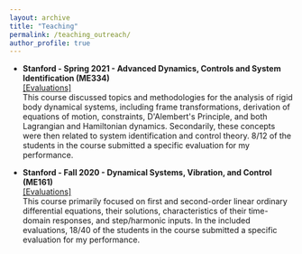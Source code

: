 ```yaml
---
layout: archive
title: "Teaching"
permalink: /teaching_outreach/
author_profile: true
---
```


<style>
  .boxed {
    color: black;
    border: 3px solid black;
    margin: 0px auto;
    padding: 10px;
    border-radius: 10px;
  }
</style>

- **Stanford - Spring 2021 - Advanced Dynamics, Controls and System Identification (ME334)**  
[[Evaluations]](http://alberthli.github.io/files/teaching_evals/me334_evals.pdf)  
This course discussed topics and methodologies for the analysis of rigid body dynamical systems, including frame transformations, derivation of equations of motion, constraints, D'Alembert's Principle, and both Lagrangian and Hamiltonian dynamics. Secondarily, these concepts were then related to system identification and control theory. 8/12 of the students in the course submitted a specific evaluation for my performance.

- **Stanford - Fall 2020 - Dynamical Systems, Vibration, and Control (ME161)**  
[[Evaluations]](http://alberthli.github.io/files/teaching_evals/me161_evals.pdf)  
This course primarily focused on first and second-order linear ordinary differential equations, their solutions, characteristics of their time-domain responses, and step/harmonic inputs. In the included evaluations, 18/40 of the students in the course submitted a specific evaluation for my performance.
